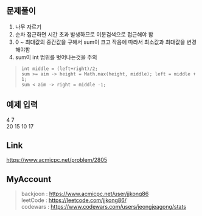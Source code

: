 ## 문제풀이
 1. 나무 자르기
 2. 순차 접근하면 시간 초과 발생하므로 이분검색으로 접근해야 함
 3. 0 ~ 최대값의 중간값을 구해서 sum이 크고 작음에 따라서 최소값과 최대값을 변경해야함
 4. sum이 int 범위를 벗어나는것을 주의
 
 
> ```
> int middle = (left+right)/2;
> sum >= aim -> height = Math.max(height, middle); left = middle + 1;
> sum < aim -> right = middle -1;
> ```

## 예제 입력
4 7  
20 15 10 17

## Link
https://www.acmicpc.net/problem/2805

## MyAccount

> backjoon : <https://www.acmicpc.net/user/jjkong86>  
> leetCode : <https://leetcode.com/jjkong86/>  
> codewars : https://www.codewars.com/users/jeongjeagong/stats
